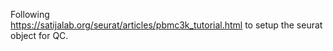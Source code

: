 Following  
https://satijalab.org/seurat/articles/pbmc3k_tutorial.html
to setup the seurat object for QC.